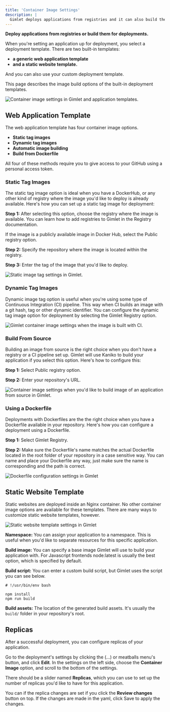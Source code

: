 ```yaml
---
title: 'Container Image Settings'
description: |
  Gimlet deploys applications from registries and it can also build them for deployments. Find out how.
---
```


**Deploy applications from registries or build them for deployments.**

When you're setting an application up for deployment, you select a deployment template. There are two built-in templates:

- **a generic web application template**
- **and a static website template.**

And you can also use your custom deployment template.

This page describes the image build options of the built-in deployment templates.

![Container image settings in Gimlet and application templates.](image-settings/gimlet-io-container-image-settings.png)

## Web Application Template

The web application template has four container image options.

- **Static tag images**
- **Dynamic tag images**
- **Automatic image building**
- **Build from Dockerfile**

All four of these methods require you to give access to your GitHub using a personal access token.

### Static Tag Images

The static tag image option is ideal when you have a DockerHub, or any other kind of registry where the image you'd like to deploy is already available. Here's how you can set up a static tag image for deployment:

**Step 1:** After selecting this option, choose the registry where the image is available. You can learn how to add registries to Gimlet in the Registry documentation.

If the image is a publicly available image in Docker Hub, select the Public registry option.

**Step 2:** Specify the repository where the image is located within the registry.

**Step 3:** Enter the tag of the image that you'd like to deploy.

![Static image tag settings in Gimlet.](docs/screenshots/image-settings/gimlet-io-static-image-tag-settings.png)

### Dynamic Tag Images

Dynamic image tag option is useful when you're using some type of Continuous Integration (CI) pipeline. This way when CI builds an image with a git hash, tag or other dynamic identifier. You can configure the dynamic tag image option for deployment by selecting the Gimlet Registry option.

![Gimlet container image settings when the image is built with CI.](docs/screenshots/image-settings/gimlet-io-build-with-ci-settings.png)

### Build From Source

Building an image from source is the right choice when you don't have a registry or a CI pipeline set up. Gimlet will use Kaniko to build your application if you select this option. Here's how to configure this:

**Step 1:** Select Public registry option.

**Step 2:** Enter your repository's URL.

![Container image settings when you'd like to build image of an application from source in Gimlet.](screenshots/image-settings/gimlet-io-build-with-buildpacks-settings.png)

### Using a Dockerfile

Deployments with Dockerfiles are the the right choice when you have a Dockerfile available in your repository. Here's how you can configure a deployment using a Dockerfile.

**Step 1:** Select Gimlet Registry.

**Step 2:** Make sure the Dockerfile's name matches the actual Dockerfile located in the root folder of your repository in a case sensitive way. You can name and place your Dockerfile any way, just make sure the name is corresponding and the path is correct.

![Dockerfile configuration settings in Gimlet](docs/screenshots/image-settings/gimlet-io-using-a-dockerfile-settings.png)

## Static Website Template

Static websites are deployed inside an Nginx container. No other container image options are available for these templates. There are many ways to customize static website templates, however.

![Static website template settings in Gimlet](docs/screenshots/image-settings/gimlet-io-static-site-template-settings.png)

**Namespace:** You can assign your application to a namespace. This is useful when you'd like to separate resources for this specific application.

**Build image:** You can specify a base image Gimlet will use to build your application with. For Javascript frontends node:latest is usually the best option, which is specified by default.

**Build script:** You can enter a custom build script, but Gimlet uses the script you can see below.

```
# !/usr/bin/env bash

npm install
npm run build
```

**Build assets:** The location of the generated build assets. It's usually the `build/` folder in your repository's root.

## Replicas

After a successful deployment, you can configure replicas of your application.

Go to the deployment's settings by clicking the (...) or meatballs menu's button, and click **Edit**. In the settings on the left side, choose the **Container Image** option, and scroll to the bottom of the settings.

There should be a slider named **Replicas**, which you can use to set up the number of replicas you'd like to have for this application.

You can if the replica changes are set if you click the **Review changes** button on top. If the changes are made in the yaml, click Save to apply the changes.
